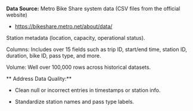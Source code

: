 **Data Source:** Metro Bike Share system data (CSV files from the official website)
 - https://bikeshare.metro.net/about/data/

 Station metadata (location, capacity, operational status).


Columns: Includes over 15 fields such as trip ID, start/end time, station ID, duration, bike ID, pass type, and more.

Volume: Well over 100,000 rows across historical datasets.

** Address Data Quality:**
- Clean null or incorrect entries in timestamps or station info.

- Standardize station names and pass type labels.





